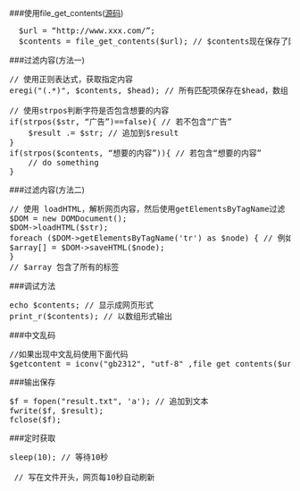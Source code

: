 ###使用file_get_contents([源码](https://gist.github.com/g2384/10582934))
<pre>
  $url = “http://www.xxx.com/”; 
  $contents = file_get_contents($url); // $contents现在保存了网页源码
</pre>
###过滤内容(方法一)
<pre>
// 使用正则表达式，获取指定内容
eregi("<head>(.*)</ head>", $contents, $head); // 所有匹配项保存在$head，数组

// 使用strpos判断字符是否包含想要的内容
if(strpos($str, “广告”)==false){ // 若不包含“广告”
 	$result .= $str; // 追加到$result
}
if(strpos($contents, “想要的内容”)){ // 若包含“想要的内容”
	// do something
}
</pre>
###过滤内容(方法二)
<pre>
// 使用 loadHTML，解析网页内容，然后使用getElementsByTagName过滤
$DOM = new DOMDocument();
$DOM->loadHTML($str);
foreach ($DOM->getElementsByTagName('tr') as $node) { // 例如，只想要<tr>的标签
$array[] = $DOM->saveHTML($node);
}
// $array 包含了所有的<tr>标签
</pre>
###调试方法
<pre>
echo $contents; // 显示成网页形式
print_r($contents); // 以数组形式输出
</pre>
###中文乱码
<pre>
//如果出现中文乱码使用下面代码
$getcontent = iconv("gb2312", "utf-8" ,file_get_contents($url));  
</pre>
###输出保存
<pre>
$f = fopen("result.txt", 'a'); // 追加到文本
fwrite($f, $result);
fclose($f);
</pre>
###定时获取
<pre>
sleep(10); // 等待10秒

<meta http-equiv="refresh" content="10"> // 写在文件开头，网页每10秒自动刷新
<?
$i   = file_get_contents("count"); // 使用count文本文件，记录执行到第几个
// do something
file_put_contents("count", ++$i); // 保存count
?>
</pre>
